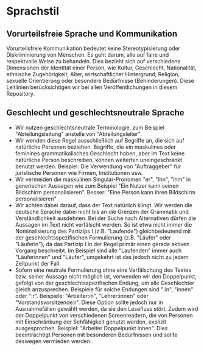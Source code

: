 # Sprachstil

## Vorurteilsfreie Sprache und Kommunikation

Vorurteilsfreie Kommunikation bedeutet keine Stereotypisierung oder Diskriminierung von Menschen. Es geht darum, alle auf faire und respektvolle Weise zu behandeln. Dies bezieht sich auf verschiedene Dimensionen der Identität einer Person, wie Kultur, Geschlecht, Nationalität, ethnische Zugehörigkeit, Alter, wirtschaftlicher Hintergrund, Religion, sexuelle Orientierung oder besondere Bedürfnisse (Behinderungen). Diese Leitlinien berücksichtigen wir bei allen Veröffentlichungen in diesem Repository.

## Geschlecht und geschlechtsneutrale Sprache

- Wir nutzen geschlechtsneutrale Terminologie, zum Beispiel "Abteilungsleitung" anstelle von "Abteilungsleiter".
- Wir wenden diese Regel ausschließlich auf Begriffe an, die sich auf natürliche Personen beziehen. Begriffe, die ein maskulines oder feminines grammatikalisches Geschlecht haben, aber im Text keine natürliche Person beschreiben, können weiterhin uneingeschränkt benutzt werden. Beispiel: Die Verwendung von "Auftraggeber" für juristische Personen wie Firmen, Institutionen usw.
- Wir vermeiden die maskulinen Singular-Pronomen "er", "ihn", "ihm" in generischen Aussagen wie zum Beispiel "Ein Nutzer kann seinen Bildschirm personalisieren". Besser: "Eine Person kann ihren Bildschirm personalisieren"
- Wir achten dabei darauf, dass der Text natürlich klingt. Wir werden die deutsche Sprache dabei nicht bis an die Grenzen der Grammatik und Verständlichkeit ausdehnen. Bei der Suche nach Alternativen dürfen die Aussagen im Text nicht verfälscht werden. So ist etwa nicht immer die Nominalisierung des Partizips I (z.B. "Laufende") gleichbedeutend mit der geschlechtsspezifischen Formulierung (z.B. "Läufer" oder "Läuferin"), da das Partizip I in der Regel primär einen gerade aktiven Vorgang beschreibt. Im Beispiel sind alle "Laufenden" immer auch "Läuferinnen" und "Läufer", umgekehrt ist das jedoch nicht zu jedem Zeitpunkt der Fall.
- Sofern eine neutrale Formulierung ohne eine Verfälschung des Textes bzw. seiner Aussage nicht möglich ist, verwenden wir den Doppelpunkt, gefolgt von der geschlechtsspezifischen Endung, um alle Geschlechter gleich anzusprechen. Beispiele für solche Endungen sind ":in", "innen" oder ":r". Beispiele: "Arbeiter:in", "Lehrer:innen" oder "Vorstandsvorsitzende:r". Diese Option sollte jedoch nur in Ausnahmefällen gewählt werden, da sie den Lesefluss stört. Zudem wird der Doppelpunkt von verschiedenen Screenreadern, die von Personen mit Einschränkung der Sehfähigkeit genutzt werden, explizit ausgesprochen.  Beispiel: "Arbeiter Doppelpunkt innen". Dies beeinträchtigt Personen mit besonderen Bedürfnissen und sollte deswegen vermieden werden.
